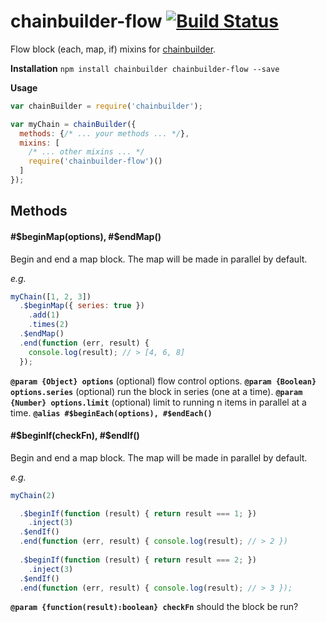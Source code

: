 # chainbuilder-flow [![Build Status](https://travis-ci.org/andrewpmckenzie/chainbuilder-flow.svg)](https://travis-ci.org/andrewpmckenzie/chainbuilder-flow)

Flow block (each, map, if) mixins for [chainbuilder](https://www.npmjs.com/package/chainbuilder). 

**Installation** `npm install chainbuilder chainbuilder-flow --save`

**Usage**  
```javascript
var chainBuilder = require('chainbuilder');

var myChain = chainBuilder({
  methods: {/* ... your methods ... */},
  mixins: [
    /* ... other mixins ... */
    require('chainbuilder-flow')()
  ]
});
```

## Methods

#### #$beginMap(options), #$endMap()
Begin and end a map block. The map will be made in parallel by default.  

_e.g._  
```javascript
myChain([1, 2, 3])
  .$beginMap({ series: true })
    .add(1)
    .times(2)
  .$endMap()
  .end(function (err, result) {
    console.log(result); // > [4, 6, 8]
  });
```

**`@param {Object} options`** (optional) flow control options.
**`@param {Boolean} options.series`** (optional) run the block in series (one at a time).
**`@param {Number} options.limit`** (optional) limit to running n items in parallel at a time.
**`@alias #$beginEach(options), #$endEach()`**

#### #$beginIf(checkFn), #$endIf()
Begin and end a map block. The map will be made in parallel by default.  

_e.g._  
```javascript
myChain(2)

  .$beginIf(function (result) { return result === 1; })
    .inject(3)
  .$endIf()
  .end(function (err, result) { console.log(result); // > 2 })
  
  .$beginIf(function (result) { return result === 2; })
    .inject(3)
  .$endIf()
  .end(function (err, result) { console.log(result); // > 3 });
```

**`@param {function(result):boolean} checkFn`** should the block be run?

